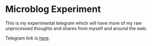 # Microblog Experiment

This is my experimental telegram which will have more of my raw unprocessed thoughts and shares from myself and around the web.

Telegram link is [here](https://t.me/+QQo3nPPnrSVlMDQx).